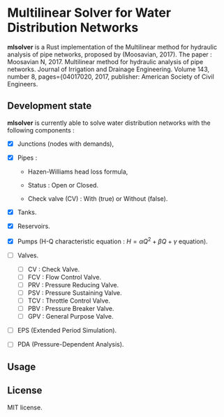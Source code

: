 # Multilinear Solver for Water Distribution Networks

**mlsolver** is a Rust implementation of the Multilinear method for hydraulic analysis of pipe networks, proposed by (Moosavian, 2017). The paper : Moosavian N, 2017. Multilinear method for hydraulic analysis of pipe networks. Journal of Irrigation and Drainage Engineering. Volume 143, number 8, pages={04017020, 2017, publisher: American Society of Civil Engineers.


## Development state
**mlsolver** is currently able to solve water distribution networks with the following components :

- [x] Junctions (nodes with demands),

- [x] Pipes :

   - Hazen-Williams head loss formula, 
   
   - Status : Open or Closed.
   
   - Check valve (CV) : With (true) or Without (false).  

- [x] Tanks.

- [x] Reservoirs.

- [x] Pumps (H-Q characteristic equation : $H = αQ^2 + βQ + γ$ equation).

- [ ] Valves.
 
   - [ ] CV : Check Valve.
   - [ ] FCV : Flow Control Valve.
   - [ ] PRV : Pressure Reducing Valve. 
   - [ ] PSV : Pressure Sustaining Valve.
   - [ ] TCV : Throttle Control Valve.
   - [ ] PBV : Pressure Breaker Valve.
   - [ ] GPV : General Purpose Valve.   

-[ ] EPS (Extended Period Simulation).

-[ ] PDA (Pressure-Dependent Analysis).

## Usage 
  

## License

MIT license.


 